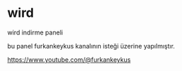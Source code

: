 # wird
wird indirme paneli

bu panel furkankeykus kanalının isteği üzerine  yapılmıştır.

https://www.youtube.com/@furkankeykus
